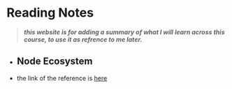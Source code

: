 # Reading Notes
> _**this website is for adding a summary of what I will learn across this course, to use it as refrence to me later.**_
   - ## Node Ecosystem
   - the link of the reference is [here](https://www.sitepoint.com/an-introduction-to-node-js/)
